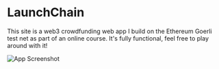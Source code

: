 # LaunchChain
This site is a web3 crowdfunding web app I build on the Ethereum Goerli test net as part of an online course. It's fully functional, feel free to play around with it!

![App Screenshot](https://i.ibb.co/WxGKFTG/Launch-Chain.png)
